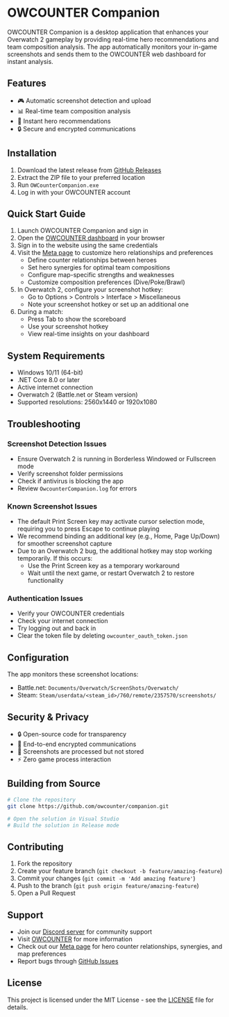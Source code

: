 ﻿# OWCOUNTER Companion

OWCOUNTER Companion is a desktop application that enhances your Overwatch 2 gameplay by providing real-time hero recommendations and team composition analysis. The app automatically monitors your in-game screenshots and sends them to the OWCOUNTER web dashboard for instant analysis.

## Features

- 🎮 Automatic screenshot detection and upload
- 📊 Real-time team composition analysis
- 🎯 Instant hero recommendations
- 🔒 Secure and encrypted communications

## Installation

1. Download the latest release from [GitHub Releases](https://github.com/owcounter/companion/releases)
2. Extract the ZIP file to your preferred location
3. Run `OWCounterCompanion.exe`
4. Log in with your OWCOUNTER account

## Quick Start Guide

1. Launch OWCOUNTER Companion and sign in
2. Open the [OWCOUNTER dashboard](https://owcounter.com/dashboard) in your browser
3. Sign in to the website using the same credentials
4. Visit the [Meta page](https://owcounter.com/meta) to customize hero relationships and preferences
   - Define counter relationships between heroes
   - Set hero synergies for optimal team compositions
   - Configure map-specific strengths and weaknesses
   - Customize composition preferences (Dive/Poke/Brawl)
5. In Overwatch 2, configure your screenshot hotkey:
   - Go to Options > Controls > Interface > Miscellaneous
   - Note your screenshot hotkey or set up an additional one
6. During a match:
   - Press Tab to show the scoreboard
   - Use your screenshot hotkey
   - View real-time insights on your dashboard

## System Requirements

- Windows 10/11 (64-bit)
- .NET Core 8.0 or later
- Active internet connection
- Overwatch 2 (Battle.net or Steam version)
- Supported resolutions: 2560x1440 or 1920x1080

## Troubleshooting

### Screenshot Detection Issues
- Ensure Overwatch 2 is running in Borderless Windowed or Fullscreen mode
- Verify screenshot folder permissions
- Check if antivirus is blocking the app
- Review `OwcounterCompanion.log` for errors

### Known Screenshot Issues
- The default Print Screen key may activate cursor selection mode, requiring you to press Escape to continue playing
- We recommend binding an additional key (e.g., Home, Page Up/Down) for smoother screenshot capture
- Due to an Overwatch 2 bug, the additional hotkey may stop working temporarily. If this occurs:
  - Use the Print Screen key as a temporary workaround
  - Wait until the next game, or restart Overwatch 2 to restore functionality

### Authentication Issues
- Verify your OWCOUNTER credentials
- Check your internet connection
- Try logging out and back in
- Clear the token file by deleting `owcounter_oauth_token.json`

## Configuration

The app monitors these screenshot locations:
- Battle.net: `Documents/Overwatch/ScreenShots/Overwatch/`
- Steam: `Steam/userdata/<steam_id>/760/remote/2357570/screenshots/`

## Security & Privacy

- 🔒 Open-source code for transparency
- 🔐 End-to-end encrypted communications
- 📸 Screenshots are processed but not stored
- ⚡ Zero game process interaction

## Building from Source

```bash
# Clone the repository
git clone https://github.com/owcounter/companion.git

# Open the solution in Visual Studio
# Build the solution in Release mode
```

## Contributing

1. Fork the repository
2. Create your feature branch (`git checkout -b feature/amazing-feature`)
3. Commit your changes (`git commit -m 'Add amazing feature'`)
4. Push to the branch (`git push origin feature/amazing-feature`)
5. Open a Pull Request

## Support

- Join our [Discord server](https://discord.gg/nDA9CAkwbQ) for community support
- Visit [OWCOUNTER](https://owcounter.com) for more information
- Check out our [Meta page](https://owcounter.com/meta) for hero counter relationships, synergies, and map preferences
- Report bugs through [GitHub Issues](https://github.com/owcounter/companion/issues)

## License

This project is licensed under the MIT License - see the [LICENSE](LICENSE) file for details.